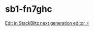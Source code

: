# sb1-fn7ghc

[Edit in StackBlitz next generation editor ⚡️](https://stackblitz.com/~/github.com/z-marketing/sb1-fn7ghc)